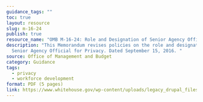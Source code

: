 ```yaml
---
guidance_tags: ""
toc: true
layout: resource
slug: m-16-24
publish: true
resource_name: "OMB M-16-24: Role and Designation of Senior Agency Officials for Privacy"
description: "This Memorandum revises policies on the role and designation of a
  Senior Agency Official for Privacy. Dated September 15, 2016. "
source: Office of Management and Budget
category: Guidance
tags:
  - privacy
  - workforce development
format: PDF (5 pages)
link: https://www.whitehouse.gov/wp-content/uploads/legacy_drupal_files/omb/memoranda/2016/m_16_24_0.pdf
---
```

